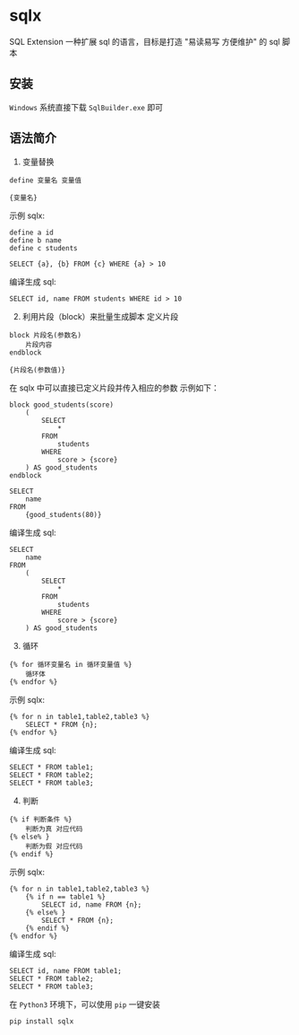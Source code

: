 # sqlx
SQL Extension
一种扩展 sql 的语言，目标是打造 "易读易写 方便维护" 的 sql 脚本


## 安装
`Windows` 系统直接下载 `SqlBuilder.exe` 即可



## 语法简介

1. 变量替换
```
define 变量名 变量值

{变量名}
```

示例 sqlx:
```
define a id
define b name
define c students

SELECT {a}, {b} FROM {c} WHERE {a} > 10
```

编译生成 sql:
```
SELECT id, name FROM students WHERE id > 10
```


2. 利用片段（block）来批量生成脚本
定义片段
```
block 片段名(参数名)
    片段内容
endblock

{片段名(参数值)}
```

在 sqlx 中可以直接已定义片段并传入相应的参数
示例如下：
```
block good_students(score)
    (
        SELECT
            *
        FROM
            students
        WHERE
            score > {score}
    ) AS good_students
endblock

SELECT 
    name 
FROM 
    {good_students(80)}
```

编译生成 sql:
```
SELECT 
    name 
FROM 
    (
        SELECT
            *
        FROM
            students
        WHERE
            score > {score}
    ) AS good_students
```


3. 循环
```
{% for 循环变量名 in 循环变量值 %}
    循环体
{% endfor %}
```


示例 sqlx:
```
{% for n in table1,table2,table3 %}
    SELECT * FROM {n};
{% endfor %}
```

编译生成 sql:
```
SELECT * FROM table1;
SELECT * FROM table2;
SELECT * FROM table3;
```


4. 判断
```
{% if 判断条件 %}
    判断为真 对应代码
{% else% }
    判断为假 对应代码
{% endif %}
```


示例 sqlx:
```
{% for n in table1,table2,table3 %}
    {% if n == table1 %}
        SELECT id, name FROM {n};
    {% else% }
        SELECT * FROM {n};
    {% endif %}
{% endfor %}
```

编译生成 sql:
```
SELECT id, name FROM table1;
SELECT * FROM table2;
SELECT * FROM table3;
```




在 `Python3` 环境下，可以使用 `pip` 一键安装
```
pip install sqlx
```
